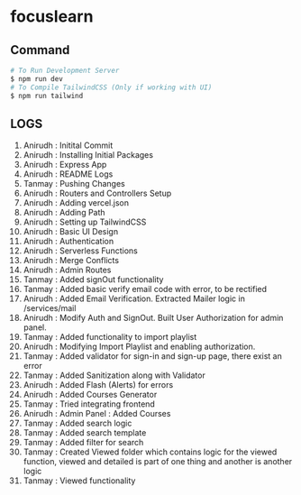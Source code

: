 # focuslearn






## Command

```bash
# To Run Development Server
$ npm run dev
# To Compile TailwindCSS (Only if working with UI)
$ npm run tailwind
```

## LOGS

01. Anirudh : Initital Commit
02. Anirudh : Installing Initial Packages
03. Anirudh : Express App
04. Anirudh : README Logs
05. Tanmay  : Pushing Changes
06. Anirudh : Routers and Controllers Setup
07. Anirudh : Adding vercel.json
08. Anirudh : Adding Path
09. Anirudh : Setting up TailwindCSS
10. Anirudh : Basic UI Design
11. Anirudh : Authentication
12. Anirudh : Serverless Functions
13. Anirudh : Merge Conflicts
14. Anirudh : Admin Routes
15. Tanmay  : Added signOut functionality
16. Tanmay  : Added basic verify email code with error, to be rectified
17. Anirudh : Added Email Verification. Extracted Mailer logic in /services/mail
18. Anirudh : Modify Auth and SignOut. Built User Authorization for admin panel.
19. Tanmay  : Added functionality to import playlist
20. Anirudh : Modifying Import Playlist and enabling authorization.
21. Tanmay  : Added validator for sign-in and sign-up page, there exist an error
22. Tanmay  : Added Sanitization along with Validator
23. Anirudh : Added Flash (Alerts) for errors
24. Anirudh : Added Courses Generator
25. Tanmay  : Tried integrating frontend
26. Anirudh : Admin Panel : Added Courses
27. Tanmay : Added search logic
28. Tanmay : Added search template
29. Tanmay : Added filter for search
30. Tanmay : Created Viewed folder which contains logic for the viewed function, viewed and detailed is part of one thing and another is another logic
31. Tanmay : Viewed functionality